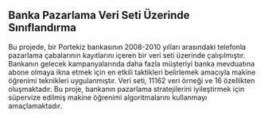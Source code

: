 ## **Banka Pazarlama Veri Seti Üzerinde Sınıflandırma**

Bu projede, bir Portekiz bankasının 2008-2010 yılları arasındaki telefonla pazarlama çabalarının kayıtlarını içeren bir veri seti üzerinde çalışılmıştır.  Bankanın gelecek kampanyalarında daha fazla müşteriyi banka mevduatına abone olmaya ikna etmek için en etkili taktikleri belirlemek amacıyla makine öğrenimi teknikleri uygulanmıştır. Veri seti, 11162 veri örneği ve 16 özellikten oluşmaktadır. Bu proje, bankanın pazarlama stratejilerini iyileştirmek için süpervize edilmiş makine öğrenimi algoritmalarını kullanmayı amaçlamaktadır.
